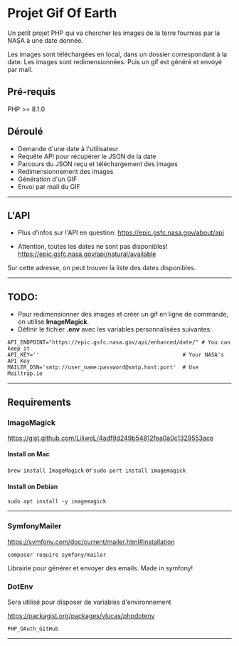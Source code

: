 # Projet Gif Of Earth

Un petit projet PHP qui va chercher les images de la terre fournies par la NASA à une date donnée.

Les images sont téléchargées en local, dans un dossier correspondant à la date.
Les images sont redimensionnées.
Puis un gif est généré et envoyé par mail.

## Pré-requis

PHP >= 8.1.0

## Déroulé

* Demande d'une date à l'utilisateur
* Requête API pour récupérer le JSON de la date
* Parcours du JSON reçu et téléchargement des images
* Redimensionnement des images
* Génération d'un GIF
* Envoi par mail du GIF

***

## L'API

* Plus d'infos sur l'API en question:
https://epic.gsfc.nasa.gov/about/api

* Attention, toutes les dates ne sont pas disponibles!
https://epic.gsfc.nasa.gov/api/natural/available

Sur cette adresse, on peut trouver la liste des dates disponibles.

***

## TODO:

* Pour redimensionner des images et créer un gif en ligne de commande, on utilise **ImageMagick**.
* Définir le fichier **.env** avec les variables personnalisées suivantes:

```dotenv
API_ENDPOINT="https://epic.gsfc.nasa.gov/api/enhanced/date/" # You can keep it
API_KEY=''                                             # Your NASA's API Key
MAILER_DSN='smtp://user_name:password@smtp.host:port'  # Use Mailtrap.io
```

***

## Requirements

### ImageMagick

https://gist.github.com/LiliwoL/4adf9d249b54812fea0a0c1329553ace

#### Install on Mac

`brew install ImageMagick`
or
`sudo port install imagemagick`

#### Install on Debian

`sudo apt install -y imagemagick`

***

### SymfonyMailer

https://symfony.com/doc/current/mailer.html#installation

`composer require symfony/mailer`

Librairie pour générer et envoyer des emails.
Made in symfony!

### DotEnv

Sera utilisé pour disposer de variables d'environnement

https://packagist.org/packages/vlucas/phpdotenv

`PHP_OAuth_GitHub`

***

